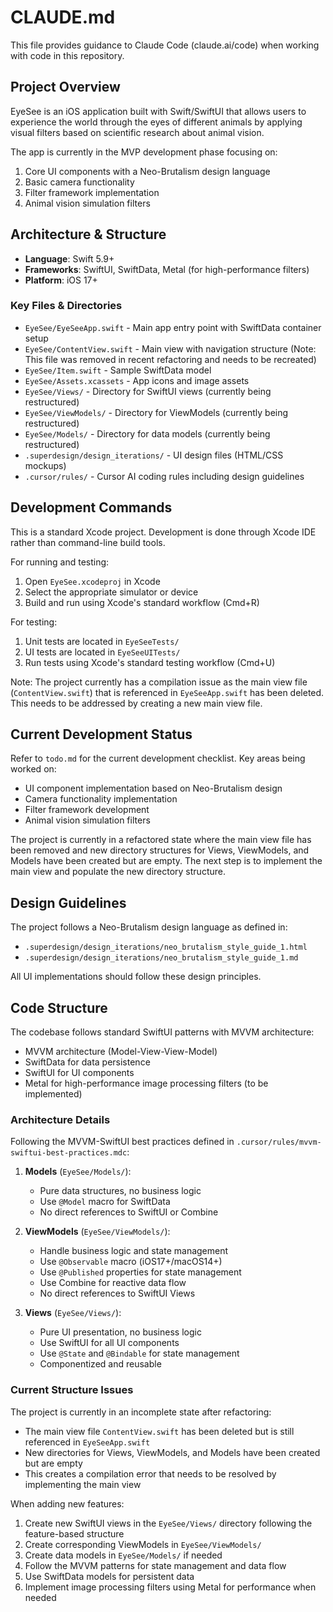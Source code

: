 # CLAUDE.md

This file provides guidance to Claude Code (claude.ai/code) when working with code in this repository.

## Project Overview

EyeSee is an iOS application built with Swift/SwiftUI that allows users to experience the world through the eyes of different animals by applying visual filters based on scientific research about animal vision.

The app is currently in the MVP development phase focusing on:
1. Core UI components with a Neo-Brutalism design language
2. Basic camera functionality
3. Filter framework implementation
4. Animal vision simulation filters

## Architecture & Structure

- **Language**: Swift 5.9+
- **Frameworks**: SwiftUI, SwiftData, Metal (for high-performance filters)
- **Platform**: iOS 17+

### Key Files & Directories

- `EyeSee/EyeSeeApp.swift` - Main app entry point with SwiftData container setup
- `EyeSee/ContentView.swift` - Main view with navigation structure (Note: This file was removed in recent refactoring and needs to be recreated)
- `EyeSee/Item.swift` - Sample SwiftData model
- `EyeSee/Assets.xcassets` - App icons and image assets
- `EyeSee/Views/` - Directory for SwiftUI views (currently being restructured)
- `EyeSee/ViewModels/` - Directory for ViewModels (currently being restructured)
- `EyeSee/Models/` - Directory for data models (currently being restructured)
- `.superdesign/design_iterations/` - UI design files (HTML/CSS mockups)
- `.cursor/rules/` - Cursor AI coding rules including design guidelines

## Development Commands

This is a standard Xcode project. Development is done through Xcode IDE rather than command-line build tools.

For running and testing:
1. Open `EyeSee.xcodeproj` in Xcode
2. Select the appropriate simulator or device
3. Build and run using Xcode's standard workflow (Cmd+R)

For testing:
1. Unit tests are located in `EyeSeeTests/`
2. UI tests are located in `EyeSeeUITests/`
3. Run tests using Xcode's standard testing workflow (Cmd+U)

Note: The project currently has a compilation issue as the main view file (`ContentView.swift`) that is referenced in `EyeSeeApp.swift` has been deleted. This needs to be addressed by creating a new main view file.

## Current Development Status

Refer to `todo.md` for the current development checklist. Key areas being worked on:
- UI component implementation based on Neo-Brutalism design
- Camera functionality implementation
- Filter framework development
- Animal vision simulation filters

The project is currently in a refactored state where the main view file has been removed and new directory structures for Views, ViewModels, and Models have been created but are empty. The next step is to implement the main view and populate the new directory structure.

## Design Guidelines

The project follows a Neo-Brutalism design language as defined in:
- `.superdesign/design_iterations/neo_brutalism_style_guide_1.html`
- `.superdesign/design_iterations/neo_brutalism_style_guide_1.md`

All UI implementations should follow these design principles.

## Code Structure

The codebase follows standard SwiftUI patterns with MVVM architecture:
- MVVM architecture (Model-View-View-Model)
- SwiftData for data persistence
- SwiftUI for UI components
- Metal for high-performance image processing filters (to be implemented)

### Architecture Details

Following the MVVM-SwiftUI best practices defined in `.cursor/rules/mvvm-swiftui-best-practices.mdc`:

1. **Models** (`EyeSee/Models/`):
   - Pure data structures, no business logic
   - Use `@Model` macro for SwiftData
   - No direct references to SwiftUI or Combine

2. **ViewModels** (`EyeSee/ViewModels/`):
   - Handle business logic and state management
   - Use `@Observable` macro (iOS17+/macOS14+)
   - Use `@Published` properties for state management
   - Use Combine for reactive data flow
   - No direct references to SwiftUI Views

3. **Views** (`EyeSee/Views/`):
   - Pure UI presentation, no business logic
   - Use SwiftUI for all UI components
   - Use `@State` and `@Bindable` for state management
   - Componentized and reusable

### Current Structure Issues

The project is currently in an incomplete state after refactoring:
- The main view file `ContentView.swift` has been deleted but is still referenced in `EyeSeeApp.swift`
- New directories for Views, ViewModels, and Models have been created but are empty
- This creates a compilation error that needs to be resolved by implementing the main view

When adding new features:
1. Create new SwiftUI views in the `EyeSee/Views/` directory following the feature-based structure
2. Create corresponding ViewModels in `EyeSee/ViewModels/`
3. Create data models in `EyeSee/Models/` if needed
4. Follow the MVVM patterns for state management and data flow
5. Use SwiftData models for persistent data
6. Implement image processing filters using Metal for performance when needed